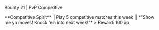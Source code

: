 Bounty 21 \| PvP Competitive

\*\*Competitive Spirit\*\* \|\| Play 5 competitive matches this week
\|\| \*\"Show me ya moves! Knock \'em into next week!\"\* \> Reward: 100
xp
